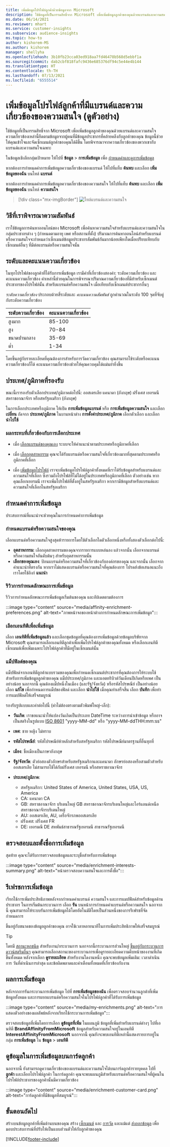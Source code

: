 ```yaml
---
title: เพิ่มข้อมูลโปรไฟล์ลูกค้าด้วยข้อมูลจาก Microsoft
description: ใช้ข้อมูลที่เป็นกรรมสิทธิ์จาก Microsoft เพื่อเพิ่มข้อมูลลูกค้าของคุณด้วยแบรนด์และความสนใจ
ms.date: 06/14/2021
ms.reviewer: mhart
ms.service: customer-insights
ms.subservice: audience-insights
ms.topic: how-to
author: kishorem-MS
ms.author: kishorem
manager: shellyha
ms.openlocfilehash: 3b10fb23cca03ed918aa7fd46478b568d5ebbf1a
ms.sourcegitcommit: dab2cbf818fafc9436e685376df94c5e44e4b144
ms.translationtype: HT
ms.contentlocale: th-TH
ms.lasthandoff: 07/13/2021
ms.locfileid: "6555514"
---
```

# <a name="enrich-customer-profiles-with-brand-and-interest-affinities-preview"></a>เพิ่มข้อมูลโปรไฟล์ลูกค้าที่มีแบรนด์และความเกี่ยวข้องของความสนใจ (ดูตัวอย่าง)

ใช้ข้อมูลที่เป็นกรรมสิทธิ์จาก Microsoft เพื่อเพิ่มข้อมูลลูกค้าของคุณด้วยแบรนด์และความสนใจ ความเกี่ยวข้องเหล่านี้ยึดตามข้อมูลจากผู้คนที่มีข้อมูลประชากรที่คล้ายคลึงกับลูกค้าของคุณ ข้อมูลนี้ช่วยให้คุณเข้าใจและจัดเซ็กเมนต์ลูกค้าของคุณได้ดีขึ้น โดยพิจารณาจากความเกี่ยวข้องของพวกเขากับแบรนด์และความสนใจเฉพาะ

ในข้อมูลเชิงลึกกลุ่มเป้าหมาย ให้ไปที่ **ข้อมูล** > **การเพิ่มข้อมูล** เพื่อ [กำหนดค่าและดูการเพิ่มข้อมูล](enrichment-hub.md)

หากต้องการกำหนดค่าการเพิ่มข้อมูลความเกี่ยวข้องของแบรนด์ ให้ไปที่แท็บ **ค้นพบ** และเลือก **เพิ่มข้อมูลของฉัน** บนไทล์ **แบรนด์**

หากต้องการกำหนดค่าการเพิ่มข้อมูลความเกี่ยวข้องของความสนใจ ให้ไปที่แท็บ **ค้นพบ** และเลือก **เพิ่มข้อมูลของฉัน** บนไทล์ **ความสนใจ**

   > [!div class="mx-imgBorder"]
   > ![ไทล์แบรนด์และความสนใจ](media/BrandsInterest-tile-Hub.png "ไทล์แบรนด์และความสนใจ")

## <a name="how-we-determine-affinities"></a>วิธีที่เราพิจารณาความสัมพันธ์

เราใช้ข้อมูลการค้นหาออนไลน์ของ Microsoft เพื่อค้นหาความสนใจสำหรับแบรนด์และความสนใจในกลุ่มประชากรต่าง ๆ (กำหนดตามอายุ เพศ หรือสถานที่ตั้ง) ปริมาณการค้นหาออนไลน์สำหรับแบรนด์หรือความสนใจจะกำหนดว่าเซ็กเมนต์ข้อมูลประชากรสัมพันธ์กันมากน้อยเพียงใดเมื่อเปรียบเทียบกับเซ็กเมนต์อื่นๆ ที่มีต่อแบรนด์หรือความสนใจนั้น

## <a name="affinity-level-and-score"></a>ระดับและคะแนนความเกี่ยวข้อง

ในทุกโปรไฟล์ของลูกค้าที่ได้รับการเพิ่มข้อมูล เรามีค่าที่เกี่ยวข้องสองค่า: ระดับความเกี่ยวข้อง และคะแนนความเกี่ยวข้อง ค่าเหล่านี้ช่วยคุณในการพิจารณาปริมาณความเกี่ยวข้องที่มีสำหรับเซ็กเมนต์ประชากรของโปรไฟล์นั้น สำหรับแบรนด์หรือความสนใจ เมื่อเทียบกับเซ็กเมนต์ประชากรอื่นๆ

*ระดับความเกี่ยวข้อง* ประกอบด้วยสี่ระดับและ *คะแนนความสัมพันธ์* ถูกคำนวณในระดับ 100 จุดที่จับคู่กับระดับความเกี่ยวข้อง


|ระดับความเกี่ยวข้อง |คะแนนความเกี่ยวข้อง  |
|---------|---------|
|สูงมาก     | 85-100       |
|สูง     | 70-84        |
|ขนาดปานกลาง     | 35-69        |
|ตํ่า     | 1-34        |

โดยขึ้นอยู่กับรายละเอียดที่คุณต้องการสำหรับการวัดความเกี่ยวข้อง คุณสามารถใช้ระดับหรือคะแนนความเกี่ยวข้องก็ได้ คะแนนความเกี่ยวข้องช่วยให้คุณควบคุมได้แม่นยำยิ่งขึ้น

## <a name="supported-countriesregions"></a>ประเทศ/ภูมิภาคที่รองรับ

ขณะนี้เรารองรับตัวเลือกประเทศ/ภูมิภาคต่อไปนี้: ออสเตรเลีย แคนาดา (อังกฤษ) ฝรั่งเศส เยอรมนี สหราชอาณาจักร หรือสหรัฐอเมริกา (อังกฤษ)

ในการเลือกประเทศหรือภูมิภาค ให้เปิด **การเพิ่มข้อมูลแบรนด์** หรือ **การเพิ่มข้อมูลความสนใจ** และเลือก **เปลี่ยน** ถัดจาก **ประเทศ/ภูมิภาค** ในบานหน้าต่าง **การตั้งค่าประเทศ/ภูมิภาค** เลือกตัวเลือก และเลือก **นำไปใช้**

### <a name="implications-related-to-country-selection"></a>ผลกระทบที่เกี่ยวข้องกับการเลือกประเทศ

- เมื่อ [เลือกแบรนด์ของคุณเอง](#define-your-brands-or-interests) ระบบจะให้คำแนะนำตามประเทศหรือภูมิภาคที่เลือก

- เมื่อ [เลือกอุตสาหกรรม](#define-your-brands-or-interests) คุณจะได้รับแบรนด์หรือความสนใจที่เกี่ยวข้องมากที่สุดตามประเทศหรือภูมิภาคที่เลือก

- เมื่อ [เพิ่มข้อมูลโปรไฟล์](#refresh-enrichment) เราจะเพิ่มข้อมูลโปรไฟล์ลูกค้าทั้งหมดที่เราได้รับข้อมูลสำหรับแบรนด์และความสนใจที่เลือก ซึ่งรวมถึงโปรไฟล์ที่ไม่ได้อยู่ในประเทศหรือภูมิภาคที่เลือก ตัวอย่างเช่น หากคุณเลือกเยอรมนี เราจะเพิ่มโปรไฟล์ที่ตั้งอยู่ในสหรัฐอเมริกา หากเรามีข้อมูลสำหรับแบรนด์และความสนใจที่เลือกในสหรัฐอเมริกา

## <a name="configure-enrichment"></a>กำหนดค่าการเพิ่มข้อมูล

ประสบการณ์ที่แนะนำจะช่วยคุณในการกำหนดค่าการเพิ่มข้อมูล 

### <a name="define-your-brands-or-interests"></a>กำหนดแบรนด์หรือความสนใจของคุณ

เลือกแบรนด์หรือความสนใจสูงสุดห้ารายการโดยใช้ตัวเลือกใดตัวเลือกหนึ่งหรือทั้งสองตัวเลือกต่อไปนี้:

- **อุตสาหกรรม**: เลือกอุตสาหกรรมของคุณจากรายการแบบหล่นลง แล้วจากนั้น เลือกจากแบรนด์หรือความสนใจอันดับต้นๆ สำหรับอุตสาหกรรมนั้น
- **เลือกของคุณเอง**: ป้อนแบรนด์หรือความสนใจที่เกี่ยวข้องกับองค์กรของคุณ และจากนั้น เลือกจากคำแนะนำที่ตรงกัน หากเราไม่แสดงแบรนด์หรือความสนใจที่คุณต้องการ โปรดส่งข้อเสนอแนะถึงเราโดยใช้ลิงก์ **แนะนำ**

### <a name="review-enrichment-preferences"></a>รีวิวการกำหนดลักษณะการเพิ่มข้อมูล

รีวิวการกำหนดลักษณะการเพิ่มข้อมูลเริ่มต้นของคุณ และอัปเดตตามต้องการ

:::image type="content" source="media/affinity-enrichment-preferences.png" alt-text="ภาพหน้าจอของหน้าต่างการกำหนดลักษณะการเพิ่มข้อมูล":::

### <a name="select-entity-to-enrich"></a>เลือกเอนทิตีเพื่อเพิ่มข้อมูล

เลือก **เอนทิตีที่เพิ่มข้อมูลแล้ว** และเลือกชุดข้อมูลที่คุณต้องการเพิ่มข้อมูลด้วยข้อมูลบริษัทจาก Microsoft คุณสามารถเลือกเอนทิตีลูกค้าเพื่อเพิ่มโปรไฟล์ลูกค้าของคุณทั้งหมด หรือเลือกเอนทิตีเซ็กเมนต์เพื่อเพิ่มเฉพาะโปรไฟล์ลูกค้าที่มีอยู่ในเซ็กเมนต์นั้น

### <a name="map-your-fields"></a>แม็ปฟิลด์ของคุณ

แม็ปฟิลด์จากเอนทิตีลูกค้าแบบรวมของคุณเพื่อกำหนดเซ็กเมนต์ประชากรที่คุณต้องการให้ระบบใช้สำหรับการเพิ่มข้อมูลลูกค้าของคุณ แม็ปประเทศ/ภูมิภาค และแอตทริบิวต์วันเดือนปีเกิดหรือเพศ เป็นอย่างน้อย นอกจากนี้ คุณต้องแม็ปหนึ่งในเมือง (และรัฐ/จังหวัด) หรือรหัสไปรษณีย์ เป็นอย่างน้อย เลือก **แก้ไข** เพื่อกำหนดการแม็ปของฟิลด์ และเลือก **นำไปใช้** เมื่อคุณทำเสร็จสิ้น เลือก **บันทึก** เพื่อทำการแมปฟิลด์ให้เสร็จสมบูรณ์

รองรับรูปแบบและค่าต่อไปนี้ (ค่าไม่ต้องตรงตามตัวพิมพ์ใหญ่-เล็ก):

- **วันเกิด**: เราขอแนะนำให้แปลงวันเกิดเป็นประเภท DateTime ระหว่างการนำเข้าข้อมูล หรืออาจเป็นสตริงในรูปแบบ [ISO 8601](https://www.iso.org/iso-8601-date-and-time-format.html) "yyyy-MM-dd" หรือ "yyyy-MM-ddTHH:mm:ss"
- **เพศ**: ชาย หญิง ไม่ทราบ
- **รหัสไปรษณีย์**: รหัสไปรษณีย์ห้าหลักสำหรับสหรัฐอเมริกา รหัสไปรษณีย์มาตรฐานที่อื่นทุกที่
- **เมือง**: ชื่อเมืองเป็นภาษาอังกฤษ
- **รัฐ/จังหวัด**: ตัวย่อสองตัวอักษรสำหรับสหรัฐอเมริกาและแคนาดา อักษรย่อสองหรือสามตัวสำหรับออสเตรเลีย ไม่สามารถใช้ได้กับฝรั่งเศส เยอรมนี หรือสหราชอาณาจักร
- **ประเทศ/ภูมิภาค**:

  - สหรัฐอเมริกา: United States of America, United States, USA, US, America
  - CA: แคนาดา CA
  - GB: สหราชอาณาจักร บริเตนใหญ่ GB สหราชอาณาจักรบริเตนใหญ่และไอร์แลนด์เหนือ สหราชอาณาจักรบริเตนใหญ่
  - AU: ออสเตรเลีย, AU, เครือจักรภพออสเตรเลีย
  - ฝรั่งเศส: ฝรั่งเศส FR
  - DE: เยอรมณี DE สหพันธ์สาธารณรัฐเยอรมนี สาธารณรัฐเยอรมนี

## <a name="review-and-name-the-enrichment"></a>ตรวจสอบและตั้งชื่อการเพิ่มข้อมูล

สุดท้าย คุณจะได้รับการตรวจสอบข้อมูลและระบุชื่อสำหรับการเพิ่มข้อมูล

:::image type="content" source="media/enrichment-interests-summary.png" alt-text="หน้าตรวจสอบความสนใจและการตั้งชื่อ":::

## <a name="refresh-enrichment"></a>รีเฟรชการเพิ่มข้อมูล

เรียกใช้การเพิ่มประสิทธิภาพหลังจากกำหนดค่าแบรนด์ ความสนใจ และการแมปฟิลด์สำหรับข้อมูลด้านประชากร ในการเริ่มต้นกระบวนการ เลือก **รัน** บนหน้าการกำหนดค่าแบรนด์หรือความสนใจ นอกจากนี้ คุณสามารถให้ระบบรันการเพิ่มข้อมูลได้โดยอัตโนมัติโดยเป็นส่วนหนึ่งของการรีเฟรชที่จัดกำหนดการ

ขึ้นอยู่กับขนาดของข้อมูลลูกค้าของคุณ อาจใช้เวลาหลายนาทีในการเพิ่มประสิทธิภาพให้เสร็จสมบูรณ์

> [!TIP]
> โดยมี [สถานะหกชนิด](system.md#status-types) สำหรับงาน/กระบวนการ นอกจากนี้กระบวนการส่วนใหญ่ [ขึ้นอยู่กับกระบวนการดาวน์สตรีมอื่นๆ](system.md#refresh-policies) คุณสามารถเลือกสถานะของกระบวนการเพื่อดูรายละเอียดความคืบหน้าของงานที่เกิดขึ้นทั้งหมด หลังจากเลือก **ดูรายละเอียด** สำหรับงานใดงานหนึ่ง คุณจะพบข้อมูลเพิ่มเติม: เวลาดำเนินการ วันที่ดำเนินการล่าสุด และข้อผิดพลาดและคำเตือนทั้งหมดที่เกี่ยวข้องกับงาน

## <a name="enrichment-results"></a>ผลการเพิ่มข้อมูล

หลังจากการรันกระบวนการเพิ่มข้อมูล ไปที่ **การเพิ่มข้อมูลของฉัน** เพื่อตรวจสอบจำนวนลูกค้าที่เพิ่มข้อมูลทั้งหมด และการแยกแบรนด์หรือความสนใจในโปรไฟล์ลูกค้าที่ได้รับการเพิ่มข้อมูล

:::image type="content" source="media/my-enrichments.png" alt-text="การแสดงตัวอย่างของผลลัพธ์หลังจากเรียกใช้กระบวนการเพิ่มข้อมูล":::

ตรวจสอบข้อมูลที่เพิ่มโดยการเลือก **ดูข้อมูลที่เพิ่ม** ในแผนภูมิ ข้อมูลที่เพิ่มสำหรับแบรนด์ต่างๆ ไปที่เอนทิตี **BrandAffinityFromMicrosoft** ข้อมูลสำหรับความสนใจอยู่ในเอนทิตี **InterestAffinityFromMicrosoft** นอกจากนี้ คุณยังจะพบเอนทิตีเหล่านี้แสดงรายการอยู่ในกลุ่ม **การเพิ่มข้อมูล** ใน **ข้อมูล** > **เอนทิตี**

## <a name="see-enrichment-data-on-the-customer-card"></a>ดูข้อมูลในการเพิ่มข้อมูลบนการ์ดลูกค้า

นอกจากนี้ ยังสามารถดูความเกี่ยวข้องของแบรนด์และความสนใจได้บนการ์ดลูกค้ารายบุคคล ไปที่ **ลูกค้า** และเลือกโปรไฟล์ลูกค้า ในการ์ดลูกค้า คุณจะพบแผนภูมิสำหรับแบรนด์หรือความสนใจที่ผู้คนในโปรไฟล์ประชากรของลูกค้านั้นมีความเกี่ยวข้อง

:::image type="content" source="media/enrichment-customer-card.png" alt-text="การ์ดลูกค้าที่มีข้อมูลที่สมบูรณ์":::

## <a name="next-steps"></a>ขั้นตอนถัดไป

สร้างบนข้อมูลลูกค้าที่เพิ่มด้านบนของคุณ สร้าง [เซ็กเมนต์](segments.md) และ [การวัด](measures.md) และแม้แต่ [ส่งออกข้อมูล](export-destinations.md) เพื่อมอบประสบการณ์ที่ปรับให้เป็นแบบส่วนตัวให้กับลูกค้าของคุณ


[!INCLUDE[footer-include](../includes/footer-banner.md)]
